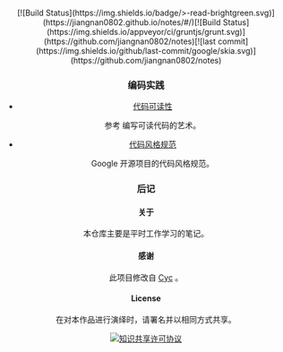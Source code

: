 

<div align="center">
    <br>
[![Build Status](https://img.shields.io/badge/>-read-brightgreen.svg)](https://jiangnan0802.github.io/notes/#/)[![Build Status](https://img.shields.io/appveyor/ci/gruntjs/grunt.svg)](https://github.com/jiangnan0802/notes)[![last commit](https://img.shields.io/github/last-commit/google/skia.svg)](https://github.com/jiangnan0802/notes)

### 编码实践 

- [代码可读性](https://github.com/CyC2018/CS-Notes/blob/master/docs/notes/代码可读性.md)

  参考 编写可读代码的艺术。

- [代码风格规范](https://github.com/CyC2018/CS-Notes/blob/master/docs/notes/代码风格规范.md)

  Google 开源项目的代码风格规范。

### 后记 

#### 关于

本仓库主要是平时工作学习的笔记。

#### 感谢

此项目修改自  [Cyc](https://cyc2018.github.io/CS-Notes) 。

#### License

在对本作品进行演绎时，请署名并以相同方式共享。

<a rel="license" href="http://creativecommons.org/licenses/by-nc-sa/4.0/"><img alt="知识共享许可协议" style="border-width:0" src="https://i.creativecommons.org/l/by-nc-sa/4.0/88x31.png" /></a>

